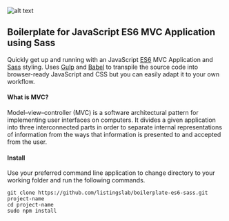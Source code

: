 ![alt text](http://listingslab.com/wp-content/uploads/2017/03/cropped-android-chrome-384x384.png "Listingslab Logo")

## Boilerplate for JavaScript ES6 MVC Application using Sass

Quickly get up and running with an JavaScript [ES6](https://es6.io) MVC Application and [Sass](http://sass-lang.com) styling. Uses [Gulp](http://gulpjs.com/) and [Babel](https://babeljs.io) to transpile the source code into browser-ready JavaScript and CSS but you can easily adapt it to your own workflow.

#### What is MVC?
Model–view–controller (MVC) is a software architectural pattern for implementing user interfaces on computers. It divides a given application into three interconnected parts in order to separate internal representations of information from the ways that information is presented to and accepted from the user.



#### Install
Use your preferred command line application to change directory to your working folder and run the following commands.

```
git clone https://github.com/listingslab/boilerplate-es6-sass.git project-name
cd project-name
sudo npm install
```
